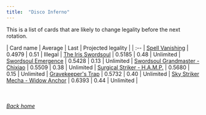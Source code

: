 ```yaml
---
title:  "Disco Inferno"
---
```


This is a list of cards that are likely to change legality before the next rotation.

| Card name | Average | Last | Projected legality |
| :-- |
[Spell Vanishing](https://db.ygoprodeck.com/card/?search=Spell%20Vanishing) | 0.4979 | 0.51 | Illegal |
[The Iris Swordsoul](https://db.ygoprodeck.com/card/?search=The%20Iris%20Swordsoul) | 0.5185 | 0.48 | Unlimited |
[Swordsoul Emergence](https://db.ygoprodeck.com/card/?search=Swordsoul%20Emergence) | 0.5428 | 0.13 | Unlimited |
[Swordsoul Grandmaster - Chixiao](https://db.ygoprodeck.com/card/?search=Swordsoul%20Grandmaster%20-%20Chixiao) | 0.5509 | 0.38 | Unlimited |
[Surgical Striker - H.A.M.P.](https://db.ygoprodeck.com/card/?search=Surgical%20Striker%20-%20H.A.M.P.) | 0.5680 | 0.15 | Unlimited |
[Gravekeeper's Trap](https://db.ygoprodeck.com/card/?search=Gravekeeper's%20Trap) | 0.5732 | 0.40 | Unlimited |
[Sky Striker Mecha - Widow Anchor](https://db.ygoprodeck.com/card/?search=Sky%20Striker%20Mecha%20-%20Widow%20Anchor) | 0.6393 | 0.44 | Unlimited |

<br>

###### [Back home](index)
